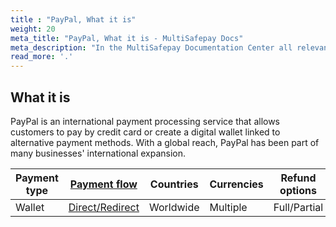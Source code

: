 ```yaml
---
title : "PayPal, What it is"
weight: 20
meta_title: "PayPal, What it is - MultiSafepay Docs"
meta_description: "In the MultiSafepay Documentation Center all relevant information regarding our Plugins and API. As well as Support pagess for Payment Method, Tools and General Questions. You can also find the contact details of our Support Team and Integration Team."
read_more: '.'
---
```

## What it is
PayPal is an international payment processing service that allows customers to pay by credit card or create a digital wallet linked to alternative payment methods. With a global reach, PayPal has been part of many businesses' international expansion.

| Payment type   | [Payment flow](https://docs.multisafepay.com/faq/api/difference-between-direct-and-redirect/)      | Countries | Currencies | Refund options  | [Recurring](https://docs.multisafepay.com/tools/recurring-payments/)   | [Chargebacks](https://docs.multisafepay.com/faq/chargebacks/)   |
|----------------|-------------------|-----------|------------|------------------|------------|---------------|
|Wallet|[Direct/Redirect](https://docs.multisafepay.com/faq/api/difference-between-direct-and-redirect/)|Worldwide|Multiple|Full/Partial|[No](https://docs.multisafepay.com/tools/recurring-payments/)|[Yes](https://docs.multisafepay.com/faq/chargebacks/)|